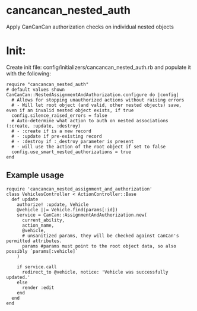# cancancan_nested_auth
Apply CanCanCan authorization checks on individual nested objects

# Init:
Create init file: config/initializers/cancancan_nested_auth.rb and populate it with the following:

```
require "cancancan_nested_auth"
# default values shown
CanCanCan::NestedAssignmentAndAuthorization.configure do |config|
  # Allows for stopping unauthorized actions without raising errors
  # - Will let root object (and valid, other nested objects) save, even if an invalid nested object exists, if true
  config.silence_raised_errors = false
  # Auto-determine what action to auth on nested associations (:create, :update, :destroy)
  # - :create if is a new record
  # - :update if pre-existing record
  # - :destroy if :_destroy parameter is present
  # - will use the action of the root object if set to false
  config.use_smart_nested_authorizations = true
end
```

## Example usage
```
require 'cancancan_nested_assignment_and_authorization'
class VehiclesController < ActionController::Base
  def update
    authorize! :update, Vehicle
    @vehicle ||= Vehicle.find(params[:id])
    service = CanCan::AssignmentAndAuthorization.new(
      current_ability,
      action_name,
      @vehicle,
      # unsanitized params, they will be checked against CanCan's permitted attributes.
      params #params must point to the root object data, so also possibly `params[:vehicle]`
    )

    if service.call
      redirect_to @vehicle, notice: 'Vehicle was successfully updated.'
    else
      render :edit
    end
  end
end
```